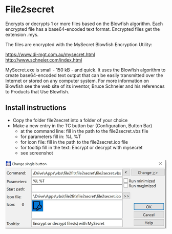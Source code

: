 # File2secret

Encrypts or decrypts 1 or more files based on the Blowfish algorithm. Each encrypted file has a base64-encoded text format. Encrypted files get the extension .mys.

The files are encrypted with the MySecret Blowfish Encryption Utility:

https://www.di-mgt.com.au/mysecret.html
http://www.schneier.com/index.html

MySecret.exe is small - 150 kB - and quick. It uses the Blowfish algorithm to create base64-encoded text output that can be easily transmitted over the Internet or stored on any computer system. For more information on Blowfish see the web site of its inventor, Bruce Schneier and his references to Products that Use Blowfish.


## Install instructions
* Copy the folder file2secret into a folder of your choice
* Make a new entry in the TC button bar (Configuration, Button Bar)
    - at the command line: fill in the path to the file2secret.vbs file
    - for parameters fill in: %L %T
    - for icon file: fill in the path to the file2secret.ico file
    - for tooltip fill in the text: Encrypt or decrypt with mysecret
    - see screenshot

![screenshot](screenshot.jpg)